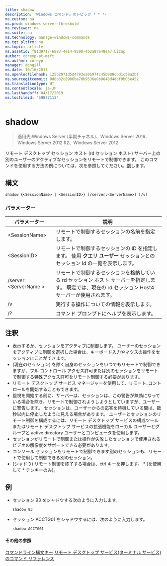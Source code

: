 ```yaml
---
title: shadow
description: 'Windows コマンド」のトピック * * *- '
ms.custom: na
ms.prod: windows-server-threshold
ms.reviewer: na
ms.suite: na
ms.technology: manage-windows-commands
ms.tgt_pltfrm: na
ms.topic: article
ms.assetid: f81d9717-6883-4e14-9508-4b2a87e48ea7 Lizap
author: coreyp-at-msft
ms.author: coreyp
manager: dongill
ms.date: 10/16/2017
ms.openlocfilehash: 125b2971d5d4783ea0b974c45b988cbd1c58a2bf
ms.sourcegitcommit: 0d0b32c8986ba7db9536e0b8648d4ddf9b03e452
ms.translationtype: HT
ms.contentlocale: ja-JP
ms.lasthandoff: 04/17/2019
ms.locfileid: "59877113"
---
```

# <a name="shadow"></a>shadow

>適用先:Windows Server (半期チャネル)、Windows Server 2016、Windows Server 2012 R2、Windows Server 2012

リモート デスクトップ セッション ホスト (rd セッション ホスト) サーバー上の別のユーザーのアクティブなセッションをリモートで制御できます。
このコマンドを使用する方法の例については、次を参照してください。[例](#BKMK_examples)します。

## <a name="syntax"></a>構文
```
shadow {<SessionName> | <SessionID>} [/server:<ServerName>] [/v]
```

### <a name="parameters"></a>パラメーター
|パラメーター|説明|
|-------|--------|
|\<SessionName>|リモートで制御するセッションの名前を指定します。|
|\<SessionID>|リモートで制御するセッションの ID を指定します。 使用 **クエリ ユーザー** セッションとのセッション Id の一覧を表示します。|
|/server:\<ServerName >|リモートで制御するセッションを格納している rd セッション ホスト サーバーを指定します。 既定では、現在の rd セッション Host4 サーバーが使用されます。|
|/v|実行する操作についての情報を表示します。|
|/?|コマンド プロンプトにヘルプを表示します。|

## <a name="remarks"></a>注釈
-   表示するか、セッションをアクティブに制御します。 ユーザーのセッションをアクティブに制御を選択した場合は、キーボード入力やマウスの操作をセッションにことができます。
-   (現在のセッション) を除く自身のセッションをいつでもリモートで制御できますが、フル コントロール アクセス許可または別のセッションをリモートで制御する特殊アクセス許可をリモート制御する必要があります。
-   リモート デスクトップ サービス マネージャーを使用して、リモート_コントロールを開始することもできます。
-   監視を開始する前に、サーバーは、セッションは、この警告が無効になっている場合を除き、リモートで制御されようしようとしていますが、ユーザーに警告します。 セッションは、ユーザーからの応答を待機している間は、数秒以内に停止したように見える場合があります。 ユーザーとセッションのリモート制御を構成するには、リモート デスクトップ サービスの構成ツールまたはリモート デスクトップ サービスの拡張機能をローカル ユーザーとグループと active directory ユーザーとコンピュータを使用します。
-   セッションがリモートで制御または操作が失敗したセッションで使用されるビデオの解像度をサポートできる必要があります。
-   コンソール セッションもリモートで制御できます別のセッションも、リモートで使用して制御できる別のセッション。
-   (シャドウ) リモート制御を終了する場合は、ctrl キーを押します。 * (を使用して \* テンキーのみ)。

## <a name="BKMK_examples"></a>例
-   セッション 93 をシャドウする次のように入力します。
    ```
    shadow 93
    ```
-   セッション ACCTG01 をシャドウするには、次のように入力します。
    ```
    shadow ACCTG01
    ```

#### <a name="additional-references"></a>その他の参照
[コマンドライン構文キー](command-line-syntax-key.md)
[リモート デスクトップ サービス(ターミナル サービス) のコマンド リファレンス](remote-desktop-services-terminal-services-command-reference.md)
